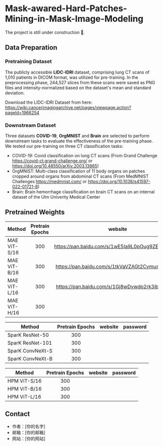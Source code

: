 # Mask-awared-Hard-Patches-Mining-in-Mask-Image-Modeling

The project is still under construction :construction:.

## Data Preparation

### Pretraining Dataset

The publicly accessible **LIDC-IDRI** dataset, comprising lung CT scans of 1,010 patients in DICOM format, was utilized for pre-training. In the preprocessing phase, 244,527 slices from these scans were saved as PNG files and intensity-normalized based on the dataset's mean and standard deviation.

Download the LIDC-IDRI Dataset from here: https://wiki.cancerimagingarchive.net/pages/viewpage.action?pageId=1966254

### Downstream Dataset

Three datasets **COVID-19**, **OrgMNIST** and **Brain** are selected to perform downstream tasks to evaluate the effectiveness of the pre-training phase.
We tested our pre-training on three CT classification tasks:

- COVID-19: Covid classification on lung CT scans (From Grand Challenge https://covid-ct.grand-challenge.org/ or https://doi.org/10.48550/arXiv.2003.13865)
- OrgMNIST: Multi-class classification of 11 body organs on patches cropped around organs from abdominal CT scans (From MedMNIST Challenges https://medmnist.com/ or https://doi.org/10.1038/s41597-022-01721-8)
- Brain: Brain hemorrhage classification on brain CT scans on an internal dataset of the Ulm Univerity Medical Center

## Pretrained Weights

| Method | Pretrain Epochs | website | password |
|-------|:-------:|:-------:|:-------:|
| MAE ViT-S/16 | 300 | https://pan.baidu.com/s/1wE5Ia9L0pOug9ZES7_qM2Q | gmec |
| MAE ViT-B/16 | 300 | https://pan.baidu.com/s/1tkVaVZAGt2Cymus_Qzvu5Q | js8p |
| MAE ViT-L/16 | 300 | https://pan.baidu.com/s/1Gj8wDvwdp2rk3ibz_7XcQA | lojj |
| MAE ViT-H/16 | 300 |  |  |

| Method | Pretrain Epochs | website | password |
|-------|:-------:|:-------:|:-------:|
| SparK ResNet-50 | 300 |  |  |
| SparK ResNet-101 | 300 |  |  |
| SparK ConvNeXt-S | 300 |  |  |
| SparK ConvNeXt-B | 300 |  |  |

| Method | Pretrain Epochs | website | password |
|-------|:-------:|:-------:|:-------:|
| HPM ViT-S/16 | 300 |  |  |
| HPM ViT-B/16 | 300 |  |  |
| HPM ViT-L/16 | 300 |  |  |


## Contact

- 作者：[你的名字]
- 邮箱：[你的邮箱]
- 网站：[你的网站]
